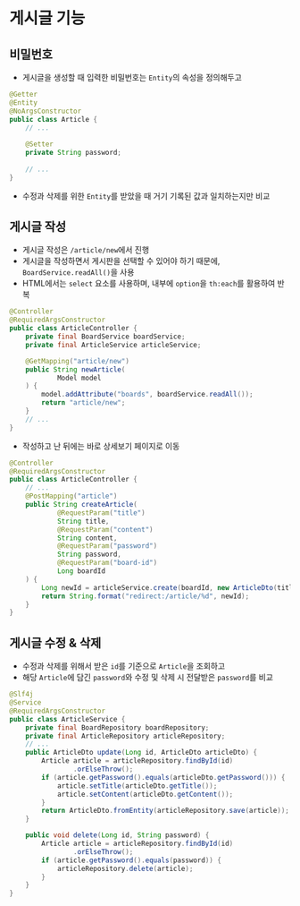 # 게시글 기능

## 비밀번호
- 게시글을 생성할 때 입력한 비밀번호는 `Entity`의 속성을 정의해두고 
```java
@Getter
@Entity
@NoArgsConstructor
public class Article {
    // ...
    
    @Setter
    private String password;
    
    // ...
}
```

- 수정과 삭제를 위한 `Entity`를 받았을 때 거기 기록된 값과 일치하는지만 비교

## 게시글 작성

- 게시글 작성은 `/article/new`에서 진행
- 게시글을 작성하면서 게시판을 선택할 수 있어야 하기 때문에, `BoardService.readAll()`을 사용
- HTML에서는 `select` 요소를 사용하며, 내부에 `option`을 `th:each`를 활용하여 반복

```java
@Controller
@RequiredArgsConstructor
public class ArticleController {
    private final BoardService boardService;
    private final ArticleService articleService;

    @GetMapping("article/new")
    public String newArticle(
            Model model
    ) {
        model.addAttribute("boards", boardService.readAll());
        return "article/new";
    }
    // ...
}
```

- 작성하고 난 뒤에는 바로 상세보기 페이지로 이동

```java
@Controller
@RequiredArgsConstructor
public class ArticleController {
    // ...
    @PostMapping("article")
    public String createArticle(
            @RequestParam("title")
            String title,
            @RequestParam("content")
            String content,
            @RequestParam("password")
            String password,
            @RequestParam("board-id")
            Long boardId
    ) {
        Long newId = articleService.create(boardId, new ArticleDto(title, content, password)).getId();
        return String.format("redirect:/article/%d", newId);
    }
}
```

## 게시글 수정 & 삭제

- 수정과 삭제를 위해서 받은 `id`를 기준으로 `Article`을 조회하고
- 해당 `Article`에 담긴 `password`와 수정 및 삭제 시 전달받은 `password`를 비교

```java
@Slf4j
@Service
@RequiredArgsConstructor
public class ArticleService {
    private final BoardRepository boardRepository;
    private final ArticleRepository articleRepository;
    // ...
    public ArticleDto update(Long id, ArticleDto articleDto) {
        Article article = articleRepository.findById(id)
                .orElseThrow();
        if (article.getPassword().equals(articleDto.getPassword())) {
            article.setTitle(articleDto.getTitle());
            article.setContent(articleDto.getContent());
        }
        return ArticleDto.fromEntity(articleRepository.save(article));
    }

    public void delete(Long id, String password) {
        Article article = articleRepository.findById(id)
                .orElseThrow();
        if (article.getPassword().equals(password)) {
            articleRepository.delete(article);
        }
    }
}
```